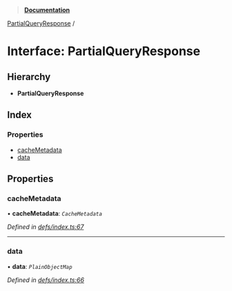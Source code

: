 > **[Documentation](../README.md)**

[PartialQueryResponse](partialqueryresponse.md) /

# Interface: PartialQueryResponse

## Hierarchy

* **PartialQueryResponse**

## Index

### Properties

* [cacheMetadata](partialqueryresponse.md#cachemetadata)
* [data](partialqueryresponse.md#data)

## Properties

###  cacheMetadata

• **cacheMetadata**: *`CacheMetadata`*

*Defined in [defs/index.ts:67](https://github.com/badbatch/graphql-box/blob/43ddea2/packages/cache-manager/src/defs/index.ts#L67)*

___

###  data

• **data**: *`PlainObjectMap`*

*Defined in [defs/index.ts:66](https://github.com/badbatch/graphql-box/blob/43ddea2/packages/cache-manager/src/defs/index.ts#L66)*